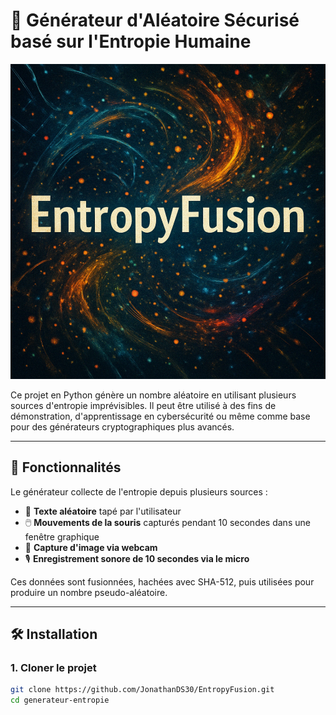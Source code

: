 # 🔐 Générateur d'Aléatoire Sécurisé basé sur l'Entropie Humaine

<p align="center">
  <img src="assets/logo.png" alt="FusedEntropy Logo" width="600"/>
</p>



Ce projet en Python génère un nombre aléatoire en utilisant plusieurs sources d'entropie imprévisibles. Il peut être utilisé à des fins de démonstration, d'apprentissage en cybersécurité ou même comme base pour des générateurs cryptographiques plus avancés.

---

## 🚀 Fonctionnalités

Le générateur collecte de l'entropie depuis plusieurs sources :
- 🧠 **Texte aléatoire** tapé par l'utilisateur
- 🖱️ **Mouvements de la souris** capturés pendant 10 secondes dans une fenêtre graphique
- 📸 **Capture d'image via webcam**
- 🎙️ **Enregistrement sonore de 10 secondes via le micro**

Ces données sont fusionnées, hachées avec SHA-512, puis utilisées pour produire un nombre pseudo-aléatoire.

---

## 🛠️ Installation

### 1. Cloner le projet
```bash
git clone https://github.com/JonathanDS30/EntropyFusion.git
cd generateur-entropie
